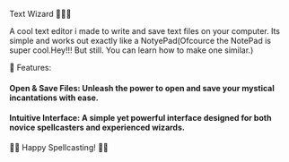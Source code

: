 Text Wizard 🧙‍♂️✨

A cool text editor i made to write and save text files on your computer. Its simple and works out exactly like a NotyePad(Ofcource the NotePad is super cool.Hey!!! But still. You can learn how to make one similar.)

📜 Features:
####   Open & Save Files: Unleash the power to open and save your mystical incantations with ease.

####   Intuitive Interface: A simple yet powerful interface designed for both novice spellcasters and experienced wizards.


🧙‍♂️ Happy Spellcasting! 🧙‍♀️
